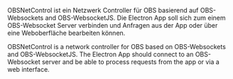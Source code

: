 OBSNetControl ist ein Netzwerk Controller für OBS basierend auf OBS-Websockets and OBS-WebsocketJS. 
Die Electron App soll sich zum einem OBS-Websocket Server verbinden und Anfragen aus der App oder über eine Weboberfläche bearbeiten können.


OBSNetControl is a network controller for OBS based on OBS-Websockets and OBS-WebsocketJS. 
The Electron App should connect to an OBS-Websocket server and be able to process requests from the app or via a web interface. 